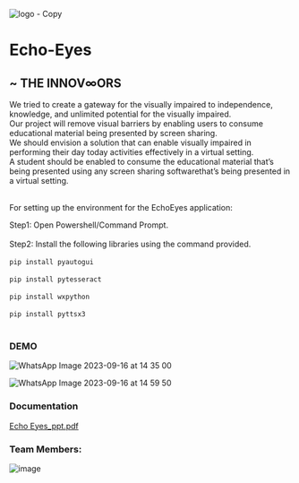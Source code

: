 


![logo - Copy](https://github.com/miinus-vee/THE-INNOV8ORS/assets/91024452/2e2281bd-655d-4cc1-9cad-c98056fc4022)

# Echo-Eyes


## ~ THE INNOV∞ORS

We tried to create a gateway for the visually impaired to independence, knowledge, and unlimited potential for the visually impaired. <br>
Our project will remove visual barriers by enabling users to consume educational material being presented by screen sharing. <br>
We should envision a solution that can enable visually impaired in performing their day today activities effectively in a virtual setting. <br>
A student should be enabled to consume the educational material that’s being presented using any screen sharing softwarethat’s being presented in a virtual setting.
<br><br>

For setting up the environment for the EchoEyes application:

Step1: Open Powershell/Command Prompt. <br><br>
Step2: Install the following libraries using the command provided. <br><br>
`pip install pyautogui`<br><br>
`pip install pytesseract`<br><br>
`pip install wxpython`<br><br>
`pip install pyttsx3`<br><br>





### DEMO

![WhatsApp Image 2023-09-16 at 14 35 00](https://github.com/miinus-vee/THE-INNOV8ORS/assets/91024452/4add9478-f9b6-4899-a324-fc1426f676a3)

![WhatsApp Image 2023-09-16 at 14 59 50](https://github.com/miinus-vee/THE-INNOV8ORS/assets/91024452/b8d8fca6-d521-4ff8-939a-22ee37f1c2d3)



### Documentation
[Echo Eyes_ppt.pdf](https://github.com/miinus-vee/THE-INNOV8ORS/files/12640435/Echo.Eyes_ppt.pdf)



### Team Members:

![image](https://github.com/miinus-vee/THE-INNOV8ORS/assets/91024452/9ad7745b-2055-426e-bada-cf1b4bbe948f)


